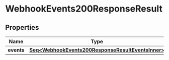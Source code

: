 

# WebhookEvents200ResponseResult


## Properties

Name | Type | Description | Notes
------------ | ------------- | ------------- | -------------
**events** | [**Seq&lt;WebhookEvents200ResponseResultEventsInner&gt;**](WebhookEvents200ResponseResultEventsInner.md) |  |  [optional]



